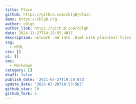 ```yaml
---
title: Plain
github: https://github.com/cblgh/plain
demo: https://cblgh.org
author: cblgh
author_link: https://github.com/cblgh
date: 2024-11-27T14:26:55.403Z
description: network .md into .html with plaintext files
ssg:
  - HTML
css: []
ui: []
cms:
  - Markdown
category: []
draft: false
publish_date: '2021-07-27T19:20:05Z'
update_date: '2025-03-20T10:53:56Z'
github_star: 79
github_fork: 4
---
```

